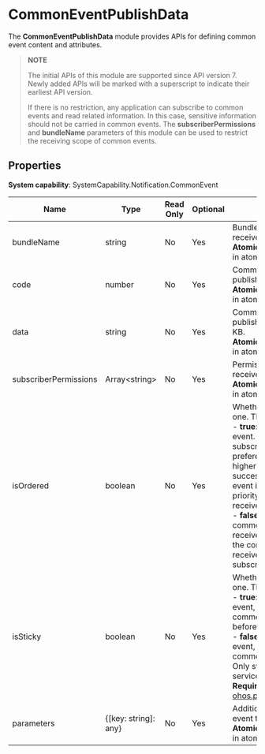 # CommonEventPublishData

<!--Kit: Basic Services Kit-->
<!--Subsystem: Notification-->
<!--Owner: @peixu-->
<!--Designer: @dongqingran; @wulong158-->
<!--Tester: @wanghong1997-->
<!--Adviser: @huipeizi-->

The **CommonEventPublishData** module provides APIs for defining common event content and attributes.

> **NOTE**
>
> The initial APIs of this module are supported since API version 7. Newly added APIs will be marked with a superscript to indicate their earliest API version.
>
> If there is no restriction, any application can subscribe to common events and read related information. In this case, sensitive information should not be carried in common events. The **subscriberPermissions** and **bundleName** parameters of this module can be used to restrict the receiving scope of common events.

## Properties

**System capability**: SystemCapability.Notification.CommonEvent

| Name                 | Type                | Read Only| Optional| Description                        |
| --------------------- | -------------------- | ---- | ---- | ---------------------------- |
| bundleName            | string               | No | Yes | Bundle name of the subscriber that can receive the common event.<br>**Atomic service API**: This API can be used in atomic services since API version 11.|
| code                  | number               | No | Yes | Common event data transferred by the publisher. The default value is **0**.<br>**Atomic service API**: This API can be used in atomic services since API version 11.      |
| data                  | string               | No | Yes | Common event data transferred by the publisher. The data size cannot exceed 64 KB.<br>**Atomic service API**: This API can be used in atomic services since API version 11.|
| subscriberPermissions | Array\<string>       | No | Yes | Permissions required for subscribers to receive the common event.<br>**Atomic service API**: This API can be used in atomic services since API version 11.            |
| isOrdered             | boolean              | No | Yes | Whether the common event is an ordered one. The default value is **false**.<br> - **true**: This event is an ordered common event. Based on the priority set by the subscriber, the common event is preferentially sent to the subscriber with a higher priority. After the subscriber successfully receives the event, the public event is sent to the subscriber with a lower priority. Subscribers with the same priority receive common events in a random order.<br> - **false**: This event is an unordered common event. Whether subscribers receive the event is not considered, and the common event which subscribers receive may not comply with the subscription sequence.          |
| isSticky              | boolean              | No | Yes | Whether the common event is a sticky one. The default value is **false**.<br> - **true**: This event is a sticky common event, which allows subscribers to receive common events that have been sent before subscription.<br> - **false**: This event is not a sticky common event, which allows subscribers to receive common events sent after subscription.<br>Only system applications and system services are allowed to send sticky events.<br>**Required Permissions**: [ohos.permission.COMMONEVENT_STICKY](../../security/AccessToken/permissions-for-all.md#ohospermissioncommonevent_sticky)|
| parameters            | {[key: string]: any} | No | Yes | Additional information about the common event transferred by the publisher.<br>**Atomic service API**: This API can be used in atomic services since API version 11.      |
